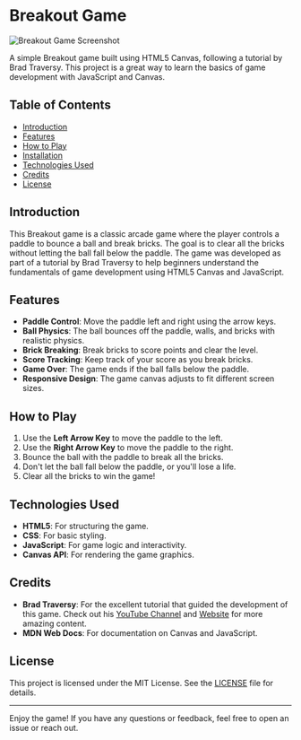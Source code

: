 
# Breakout Game

![Breakout Game Screenshot](screenshot.png)

A simple Breakout game built using HTML5 Canvas, following a tutorial by Brad Traversy. This project is a great way to learn the basics of game development with JavaScript and Canvas.

## Table of Contents

- [Introduction](#introduction)
- [Features](#features)
- [How to Play](#how-to-play)
- [Installation](#installation)
- [Technologies Used](#technologies-used)
- [Credits](#credits)
- [License](#license)

## Introduction

This Breakout game is a classic arcade game where the player controls a paddle to bounce a ball and break bricks. The goal is to clear all the bricks without letting the ball fall below the paddle. The game was developed as part of a tutorial by Brad Traversy to help beginners understand the fundamentals of game development using HTML5 Canvas and JavaScript.

## Features

- **Paddle Control**: Move the paddle left and right using the arrow keys.
- **Ball Physics**: The ball bounces off the paddle, walls, and bricks with realistic physics.
- **Brick Breaking**: Break bricks to score points and clear the level.
- **Score Tracking**: Keep track of your score as you break bricks.
- **Game Over**: The game ends if the ball falls below the paddle.
- **Responsive Design**: The game canvas adjusts to fit different screen sizes.

## How to Play

1. Use the **Left Arrow Key**  to move the paddle to the left.
2. Use the **Right Arrow Key**  to move the paddle to the right.
3. Bounce the ball with the paddle to break all the bricks.
4. Don't let the ball fall below the paddle, or you'll lose a life.
5. Clear all the bricks to win the game!


## Technologies Used

- **HTML5**: For structuring the game.
- **CSS**: For basic styling.
- **JavaScript**: For game logic and interactivity.
- **Canvas API**: For rendering the game graphics.

## Credits

- **Brad Traversy**: For the excellent tutorial that guided the development of this game. Check out his [YouTube Channel](https://www.youtube.com/user/TechGuyWeb) and [Website](https://www.traversymedia.com/) for more amazing content.
- **MDN Web Docs**: For documentation on Canvas and JavaScript.

## License

This project is licensed under the MIT License. See the [LICENSE](LICENSE) file for details.

---

Enjoy the game! If you have any questions or feedback, feel free to open an issue or reach out.

```

